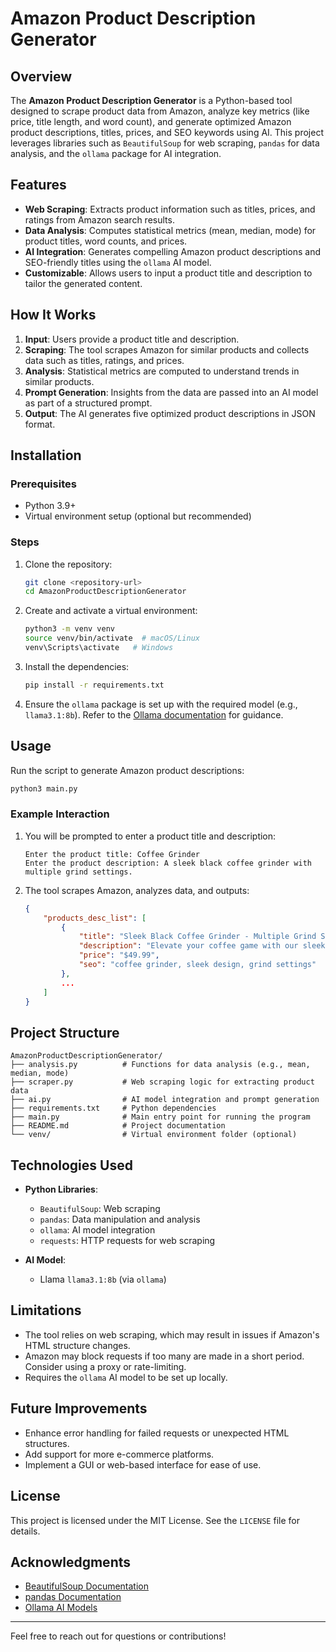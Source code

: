 # Amazon Product Description Generator

## Overview
The **Amazon Product Description Generator** is a Python-based tool designed to scrape product data from Amazon, analyze key metrics (like price, title length, and word count), and generate optimized Amazon product descriptions, titles, prices, and SEO keywords using AI. This project leverages libraries such as `BeautifulSoup` for web scraping, `pandas` for data analysis, and the `ollama` package for AI integration.

## Features
- **Web Scraping**: Extracts product information such as titles, prices, and ratings from Amazon search results.
- **Data Analysis**: Computes statistical metrics (mean, median, mode) for product titles, word counts, and prices.
- **AI Integration**: Generates compelling Amazon product descriptions and SEO-friendly titles using the `ollama` AI model.
- **Customizable**: Allows users to input a product title and description to tailor the generated content.

## How It Works
1. **Input**: Users provide a product title and description.
2. **Scraping**: The tool scrapes Amazon for similar products and collects data such as titles, ratings, and prices.
3. **Analysis**: Statistical metrics are computed to understand trends in similar products.
4. **Prompt Generation**: Insights from the data are passed into an AI model as part of a structured prompt.
5. **Output**: The AI generates five optimized product descriptions in JSON format.

## Installation

### Prerequisites
- Python 3.9+
- Virtual environment setup (optional but recommended)

### Steps
1. Clone the repository:
   ```bash
   git clone <repository-url>
   cd AmazonProductDescriptionGenerator
   ```

2. Create and activate a virtual environment:
   ```bash
   python3 -m venv venv
   source venv/bin/activate  # macOS/Linux
   venv\Scripts\activate   # Windows
   ```

3. Install the dependencies:
   ```bash
   pip install -r requirements.txt
   ```

4. Ensure the `ollama` package is set up with the required model (e.g., `llama3.1:8b`). Refer to the [Ollama documentation](https://ollama.com/docs) for guidance.

## Usage
Run the script to generate Amazon product descriptions:

```bash
python3 main.py
```

### Example Interaction
1. You will be prompted to enter a product title and description:
   ```plaintext
   Enter the product title: Coffee Grinder
   Enter the product description: A sleek black coffee grinder with multiple grind settings.
   ```

2. The tool scrapes Amazon, analyzes data, and outputs:
   ```json
   {
       "products_desc_list": [
           {
               "title": "Sleek Black Coffee Grinder - Multiple Grind Settings",
               "description": "Elevate your coffee game with our sleek black grinder. Perfect for any brew.",
               "price": "$49.99",
               "seo": "coffee grinder, sleek design, grind settings"
           },
           ...
       ]
   }
   ```

## Project Structure
```
AmazonProductDescriptionGenerator/
├── analysis.py          # Functions for data analysis (e.g., mean, median, mode)
├── scraper.py           # Web scraping logic for extracting product data
├── ai.py                # AI model integration and prompt generation
├── requirements.txt     # Python dependencies
├── main.py              # Main entry point for running the program
├── README.md            # Project documentation
└── venv/                # Virtual environment folder (optional)
```

## Technologies Used
- **Python Libraries**:
  - `BeautifulSoup`: Web scraping
  - `pandas`: Data manipulation and analysis
  - `ollama`: AI model integration
  - `requests`: HTTP requests for web scraping

- **AI Model**:
  - Llama `llama3.1:8b` (via `ollama`)

## Limitations
- The tool relies on web scraping, which may result in issues if Amazon's HTML structure changes.
- Amazon may block requests if too many are made in a short period. Consider using a proxy or rate-limiting.
- Requires the `ollama` AI model to be set up locally.

## Future Improvements
- Enhance error handling for failed requests or unexpected HTML structures.
- Add support for more e-commerce platforms.
- Implement a GUI or web-based interface for ease of use.

## License
This project is licensed under the MIT License. See the `LICENSE` file for details.

## Acknowledgments
- [BeautifulSoup Documentation](https://www.crummy.com/software/BeautifulSoup/bs4/doc/)
- [pandas Documentation](https://pandas.pydata.org/docs/)
- [Ollama AI Models](https://ollama.com/models)

---

Feel free to reach out for questions or contributions!

